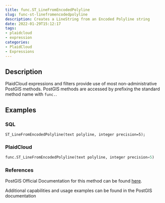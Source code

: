 ```yaml
---
title: func.ST_LineFromEncodedPolyline
slug: func-st-linefromencodedpolyline
description: Creates a LineString from an Encoded Polyline string
date: 2022-01-29T15:12:17
tags:
- plaidcloud
- expression
categories:
- PlaidCloud
- Expressions
---
```



## Description


PlaidCloud expressions and filters provide use of most non-administrative PostGIS methods. PostGIS methods are accessed by prefixing the standard method name with `func.`.



## Examples


### SQL



```
ST_LineFromEncodedPolyline(text polyline, integer precision=5);
```


### PlaidCloud



```python
func.ST_LineFromEncodedPolyline(text polyline, integer precision=5)
```


### References


PostGIS Official Documentation for this method can be found [here](https://postgis.net/docs/manual-3.1/ST_LineFromEncodedPolyline.html).



Additional capabilities and usage examples can be found in the PostGIS documentation

